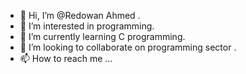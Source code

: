 - 👋 Hi, I’m @Redowan Ahmed .
- 👀 I’m interested in programming.
- 🌱 I’m currently learning C programming.
- 💞️ I’m looking to collaborate on programming sector .
- 📫 How to reach me ...

<!---
redowan1630/redowan1630 is a ✨ special ✨ repository because its `README.md` (this file) appears on your GitHub profile.
You can click the Preview link to take a look at your changes.
--->
